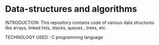# Data-structures and algorithms

INTRODUCTION:
This repository contains code of various data structures like arrays, linked lists, stacks, queues , trees, etc.

TECHNOLOGY USED : C programming language

